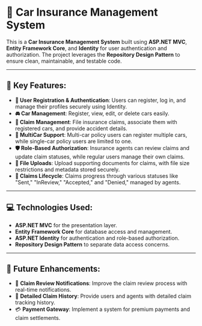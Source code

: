 # 🚗 Car Insurance Management System

This is a **Car Insurance Management System** built using **ASP.NET MVC**, **Entity Framework Core**, and **Identity** for user authentication and authorization. The project leverages the **Repository Design Pattern** to ensure clean, maintainable, and testable code.

---

## 🔑 Key Features:
- **🔐 User Registration & Authentication**: Users can register, log in, and manage their profiles securely using Identity.
- **🚘 Car Management**: Register, view, edit, or delete cars easily.
- **📑 Claim Management**: File insurance claims, associate them with registered cars, and provide accident details.
- **🚗 MultiCar Support**: Multi-car policy users can register multiple cars, while single-car policy users are limited to one.
- **🛡️ Role-Based Authorization**: Insurance agents can review claims and update claim statuses, while regular users manage their own claims.
- **📁 File Uploads**: Upload supporting documents for claims, with file size restrictions and metadata stored securely.
- **🔄 Claims Lifecycle**: Claims progress through various statuses like "Sent," "InReview," "Accepted," and "Denied," managed by agents.

---

## 💻 Technologies Used:
- **ASP.NET MVC** for the presentation layer.
- **Entity Framework Core** for database access and management.
- **ASP.NET Identity** for authentication and role-based authorization.
- **Repository Design Pattern** to separate data access concerns.

---

## 🚀 Future Enhancements:
- 📢 **Claim Review Notifications**: Improve the claim review process with real-time notifications.
- 📜 **Detailed Claim History**: Provide users and agents with detailed claim tracking history.
- 💳 **Payment Gateway**: Implement a system for premium payments and claim settlements.
